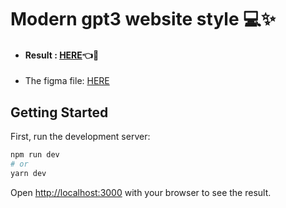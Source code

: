 # Modern gpt3 website style 💻✨  
- #### Result : [HERE](https://gpt3-modern-react.netlify.app/)👈👀
- The figma file: [HERE](https://www.figma.com/file/lz9lLpFHMxHm2odnwM3R0z/gpt3)  


## Getting Started

First, run the development server:

```bash
npm run dev
# or
yarn dev
```

Open [http://localhost:3000](http://localhost:3000) with your browser to see the result.
